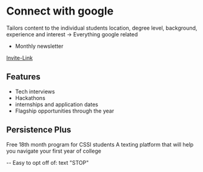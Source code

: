 # Connect with google
Tailors content to the individual students location, degree level, background, experience and interest  -> Everything google related
- Monthly newsletter

[Invite-Link](https://www.goo.gle/CwG-CSSI)

## Features
* Tech interviews
* Hackathons
* internships and application dates
* Flagship opportunities through the year

## Persistence Plus
Free 18th month program for CSSI students
A texting platform that will help you navigate your first year of college

-- Easy to opt off of: text "STOP"
